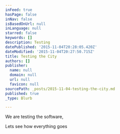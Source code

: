 ```yaml
---
inFeed: true
hasPage: false
inNav: false
isBasedOnUrl: null
inLanguage: null
starred: false
keywords: []
description: Testing
datePublished: '2015-11-04T20:28:05.420Z'
dateModified: '2015-11-04T20:27:50.715Z'
title: Testing the City
authors: []
publisher:
  name: null
  domain: null
  url: null
  favicon: null
sourcePath: _posts/2015-11-04-testing-the-city.md
published: true
_type: Blurb

---
```

We are testing the software,

Lets see how everything goes